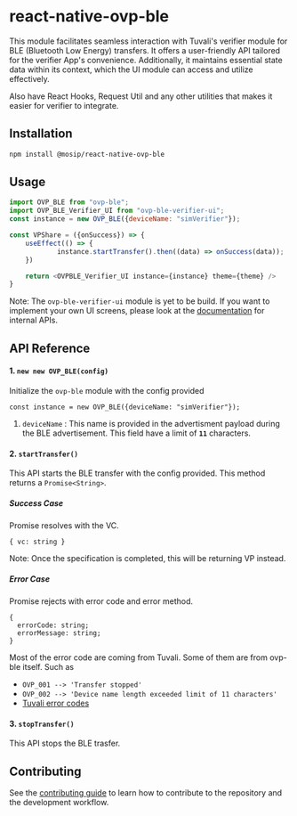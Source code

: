 # react-native-ovp-ble

This module facilitates seamless interaction with Tuvali's verifier module for BLE (Bluetooth Low Energy) transfers. It offers a user-friendly API tailored for the verifier App's convenience. Additionally, it maintains essential state data within its context, which the UI module can access and utilize effectively.

Also have React Hooks, Request Util and any other utilities that makes it easier for verifier to integrate.

## Installation

```sh
npm install @mosip/react-native-ovp-ble
```

## Usage

```javascript
import OVP_BLE from "ovp-ble";
import OVP_BLE_Verifier_UI from "ovp-ble-verifier-ui";
const instance = new OVP_BLE({deviceName: "simVerifier"});

const VPShare = ({onSuccess}) => {
	useEffect(() => {
            instance.startTransfer().then((data) => onSuccess(data));
	})

	return <OVPBLE_Verifier_UI instance={instance} theme={theme} />
}
```

Note: The `ovp-ble-verifier-ui` module is yet to be build. If you want to implement your own UI screens, please look at the [documentation](docs/UI-IMPLEMENTATION.md) for internal APIs.

## API Reference
#### 1. `new new OVP_BLE(config)`

Initialize the `ovp-ble` module with the config provided

`const instance = new OVP_BLE({deviceName: "simVerifier"});`

1. `deviceName` : This name is provided in the advertisment payload during the BLE advertisement. This field have a limit of **`11`** characters.

#### 2. `startTransfer()`

This API starts the BLE transfer with the config provided. This method returns a `Promise<String>`.

##### Success Case

Promise resolves with the VC.
```
{ vc: string }
```
Note: Once  the specification is completed, this will be returning VP instead.

##### Error Case

Promise rejects with error code and error method.
```
{
  errorCode: string;
  errorMessage: string;
}
```

Most of the error code are coming from Tuvali. Some of them are from ovp-ble itself. Such as

* `OVP_001 --> 'Transfer stopped'`
* `OVP_002 --> 'Device name length exceeded limit of 11 characters'`
* [Tuvali error codes](https://github.com/mosip/tuvali/blob/develop/docs/error-handling.md#error-codes)

#### 3. `stopTransfer()`

This API stops the BLE trasfer.

## Contributing

See the [contributing guide](CONTRIBUTING.md) to learn how to contribute to the repository and the development workflow.

